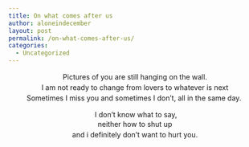 ```yaml
---
title: On what comes after us
author: aloneindecember
layout: post
permalink: /on-what-comes-after-us/
categories:
  - Uncategorized
---
```

<p style="text-align: center;">
  <p style="text-align: center;">
    <span style="line-height: 1.5em;">Pictures of you are still hanging on the wall.<br /> </span><span style="line-height: 1.5em;">I am not ready to change from lovers to whatever is next<br /> </span><span style="line-height: 1.5em;">Sometimes I miss you and sometimes I don&#8217;t, all in the same day. </span>
  </p>
  
  <p style="text-align: center;">
     I don&#8217;t know what to say,<br /> <span style="line-height: 1.5em;">neither how to shut up<br /> and i </span>definitely<span style="line-height: 1.5em;"> don&#8217;t want to hurt you.</span>
  </p>
  
  <p style="text-align: center;">